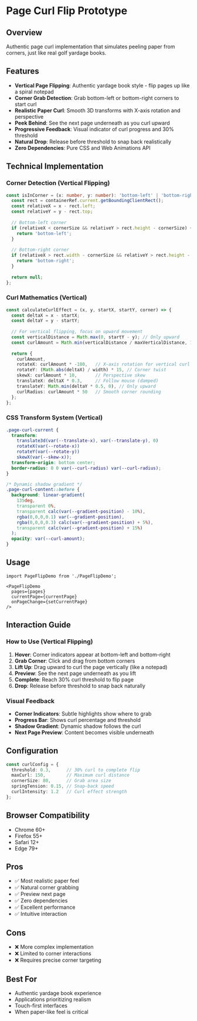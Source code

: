 # Page Curl Flip Prototype

## Overview
Authentic page curl implementation that simulates peeling paper from corners, just like real golf yardage books.

## Features
- **Vertical Page Flipping**: Authentic yardage book style - flip pages up like a spiral notepad
- **Corner Grab Detection**: Grab bottom-left or bottom-right corners to start curl
- **Realistic Paper Curl**: Smooth 3D transforms with X-axis rotation and perspective
- **Peek Behind**: See the next page underneath as you curl upward
- **Progressive Feedback**: Visual indicator of curl progress and 30% threshold
- **Natural Drop**: Release before threshold to snap back realistically
- **Zero Dependencies**: Pure CSS and Web Animations API

## Technical Implementation

### Corner Detection (Vertical Flipping)
```typescript
const isInCorner = (x: number, y: number): 'bottom-left' | 'bottom-right' | null => {
  const rect = containerRef.current.getBoundingClientRect();
  const relativeX = x - rect.left;
  const relativeY = y - rect.top;
  
  // Bottom-left corner
  if (relativeX < cornerSize && relativeY > rect.height - cornerSize) {
    return 'bottom-left';
  }
  
  // Bottom-right corner  
  if (relativeX > rect.width - cornerSize && relativeY > rect.height - cornerSize) {
    return 'bottom-right';
  }
  
  return null;
};
```

### Curl Mathematics (Vertical)
```typescript
const calculateCurlEffect = (x, y, startX, startY, corner) => {
  const deltaX = x - startX;
  const deltaY = y - startY;
  
  // For vertical flipping, focus on upward movement
  const verticalDistance = Math.max(0, startY - y); // Only upward
  const curlAmount = Math.min(verticalDistance / maxVerticalDistance, 1);
  
  return {
    curlAmount,
    rotateX: curlAmount * -180,   // X-axis rotation for vertical curl
    rotateY: (Math.abs(deltaX) / width) * 15, // Corner twist
    skewX: curlAmount * 10,       // Perspective skew
    translateX: deltaX * 0.3,     // Follow mouse (damped)
    translateY: Math.min(deltaY * 0.5, 0), // Only upward
    curlRadius: curlAmount * 50   // Smooth corner rounding
  };
};
```

### CSS Transform System (Vertical)
```css
.page-curl-current {
  transform: 
    translate3d(var(--translate-x), var(--translate-y), 0)
    rotateX(var(--rotate-x))
    rotateY(var(--rotate-y))
    skewX(var(--skew-x));
  transform-origin: bottom center;
  border-radius: 0 0 var(--curl-radius) var(--curl-radius);
}

/* Dynamic shadow gradient */
.page-curl-content::before {
  background: linear-gradient(
    135deg,
    transparent 0%,
    transparent calc(var(--gradient-position) - 10%),
    rgba(0,0,0,0.1) var(--gradient-position),
    rgba(0,0,0,0.3) calc(var(--gradient-position) + 5%),
    transparent calc(var(--gradient-position) + 15%)
  );
  opacity: var(--curl-amount);
}
```

## Usage

```tsx
import PageFlipDemo from './PageFlipDemo';

<PageFlipDemo 
  pages={pages}
  currentPage={currentPage}
  onPageChange={setCurrentPage}
/>
```

## Interaction Guide

### How to Use (Vertical Flipping)
1. **Hover**: Corner indicators appear at bottom-left and bottom-right
2. **Grab Corner**: Click and drag from bottom corners
3. **Lift Up**: Drag upward to curl the page vertically (like a notepad)
4. **Preview**: See the next page underneath as you lift
5. **Complete**: Reach 30% curl threshold to flip page
6. **Drop**: Release before threshold to snap back naturally

### Visual Feedback
- **Corner Indicators**: Subtle highlights show where to grab
- **Progress Bar**: Shows curl percentage and threshold
- **Shadow Gradient**: Dynamic shadow follows the curl
- **Next Page Preview**: Content becomes visible underneath

## Configuration

```typescript
const curlConfig = {
  threshold: 0.3,      // 30% curl to complete flip
  maxCurl: 150,        // Maximum curl distance
  cornerSize: 80,      // Grab area size
  springTension: 0.15, // Snap-back speed
  curlIntensity: 1.2   // Curl effect strength
};
```

## Browser Compatibility
- Chrome 60+
- Firefox 55+
- Safari 12+
- Edge 79+

## Pros
- ✅ Most realistic paper feel
- ✅ Natural corner grabbing
- ✅ Preview next page
- ✅ Zero dependencies
- ✅ Excellent performance
- ✅ Intuitive interaction

## Cons
- ❌ More complex implementation
- ❌ Limited to corner interactions
- ❌ Requires precise corner targeting

## Best For
- Authentic yardage book experience
- Applications prioritizing realism
- Touch-first interfaces
- When paper-like feel is critical
